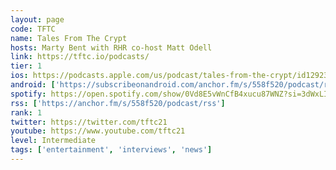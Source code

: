 ```yaml
---
layout: page
code: TFTC
name: Tales From The Crypt
hosts: Marty Bent with RHR co-host Matt Odell
link: https://tftc.io/podcasts/
tier: 1
ios: https://podcasts.apple.com/us/podcast/tales-from-the-crypt/id1292381204
android: ['https://subscribeonandroid.com/anchor.fm/s/558f520/podcast/rss']
spotify: https://open.spotify.com/show/0Vd8E5vWnCfB4xucu87WNZ?si=3dWxLIIMQHCpt6loReUGAg
rss: ['https://anchor.fm/s/558f520/podcast/rss']
rank: 1
twitter: https://twitter.com/tftc21
youtube: https://www.youtube.com/tftc21
level: Intermediate
tags: ['entertainment', 'interviews', 'news']
---
```

